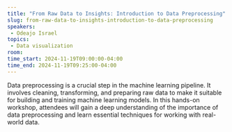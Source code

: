 ```yaml
---
title: "From Raw Data to Insights: Introduction to Data Preprocessing"
slug: from-raw-data-to-insights-introduction-to-data-preprocessing
speakers:
 - Odeajo Israel
topics:
 - Data visualization
room: 
time_start: 2024-11-19T09:00:00-04:00
time_end: 2024-11-19T09:25:00-04:00
---
```


Data preprocessing is a crucial step in the machine learning pipeline. It involves cleaning, transforming, and preparing raw data to make it suitable for building and training machine learning models. In this hands-on workshop, attendees will gain a deep understanding of the importance of data preprocessing and learn essential techniques for working with real-world data.